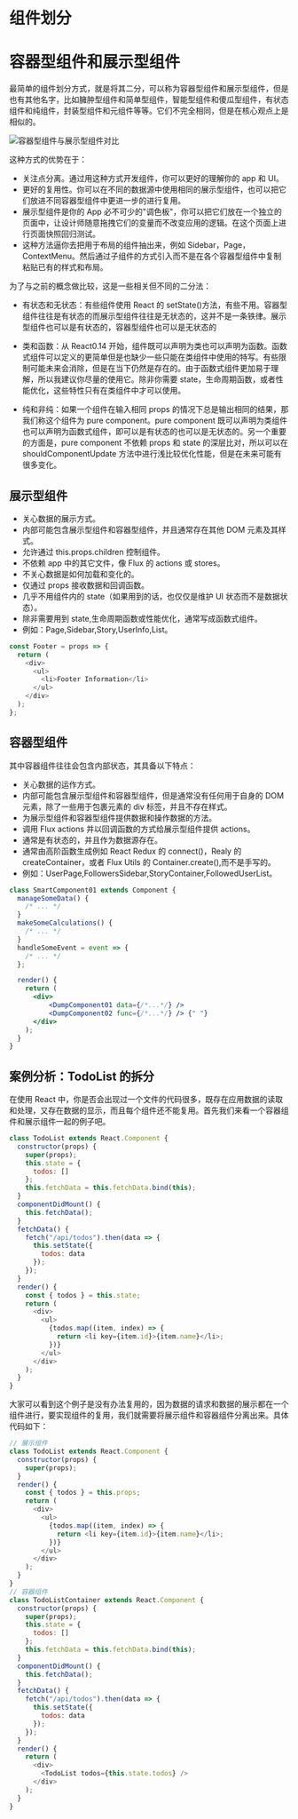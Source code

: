 # 组件划分

# 容器型组件和展示型组件

最简单的组件划分方式，就是将其二分，可以称为容器型组件和展示型组件，但是也有其他名字，比如臃肿型组件和简单型组件，智能型组件和傻瓜型组件，有状态组件和纯组件，封装型组件和元组件等等。它们不完全相同，但是在核心观点上是相似的。

![容器型组件与展示型组件对比](https://s2.ax1x.com/2019/10/05/uynQyV.png)

这种方式的优势在于：

- 关注点分离。通过用这种方式开发组件，你可以更好的理解你的 app 和 UI。
- 更好的复用性。你可以在不同的数据源中使用相同的展示型组件，也可以把它们放进不同容器型组件中更进一步的进行复用。
- 展示型组件是你的 App 必不可少的"调色板"，你可以把它们放在一个独立的页面中，让设计师随意拖拽它们的变量而不改变应用的逻辑。在这个页面上进行页面快照回归测试。
- 这种方法逼你去把用于布局的组件抽出来，例如 Sidebar，Page，ContextMenu。然后通过子组件的方式引入而不是在各个容器型组件中复制粘贴已有的样式和布局。

为了与之前的概念做比较，这是一些相关但不同的二分法：

- 有状态和无状态：有些组件使用 React 的 setState()方法，有些不用。容器型组件往往是有状态的而展示型组件往往是无状态的，这并不是一条铁律。展示型组件也可以是有状态的，容器型组件也可以是无状态的

- 类和函数：从 React0.14 开始，组件既可以声明为类也可以声明为函数。函数式组件可以定义的更简单但是也缺少一些只能在类组件中使用的特写。有些限制可能未来会消除，但是在当下仍然是存在的。由于函数式组件更加易于理解，所以我建议你尽量的使用它。除非你需要 state，生命周期函数，或者性能优化，这些特性只有在类组件中才可以使用。

- 纯和非纯：如果一个组件在输入相同 props 的情况下总是输出相同的结果，那我们称这个组件为 pure component。pure component 既可以声明为类组件也可以声明为函数式组件，即可以是有状态的也可以是无状态的。另一个重要的方面是，pure component 不依赖 props 和 state 的深层比对，所以可以在 shouldComponentUpdate 方法中进行浅比较优化性能，但是在未来可能有很多变化。

## 展示型组件

- 关心数据的展示方式。
- 内部可能包含展示型组件和容器型组件，并且通常存在其他 DOM 元素及其样式。
- 允许通过 this.props.children 控制组件。
- 不依赖 app 中的其它文件，像 Flux 的 actions 或 stores。
- 不关心数据是如何加载和变化的。
- 仅通过 props 接收数据和回调函数。
- 几乎不用组件内的 state（如果用到的话，也仅仅是维护 UI 状态而不是数据状态）。
- 除非需要用到 state,生命周期函数或性能优化，通常写成函数式组件。
- 例如：Page,Sidebar,Story,UserInfo,List。

```js
const Footer = props => {
  return (
    <div>
      <ul>
        <li>Footer Information</li>
      </ul>
    </div>
  );
};
```

## 容器型组件

其中容器组件往往会包含内部状态，其具备以下特点：

- 关心数据的运作方式。
- 内部可能包含展示型组件和容器型组件，但是通常没有任何用于自身的 DOM 元素，除了一些用于包裹元素的 div 标签，并且不存在样式。
- 为展示型组件和容器型组件提供数据和操作数据的方法。
- 调用 Flux actions 并以回调函数的方式给展示型组件提供 actions。
- 通常是有状态的，并且作为数据源存在。
- 通常由高阶函数生成例如 React Redux 的 connect()，Realy 的 createContainer，或者 Flux Utils 的 Container.create(),而不是手写的。
- 例如：UserPage,FollowersSidebar,StoryContainer,FollowedUserList。

```jsx
class SmartComponent01 extends Component {
  manageSomeData() {
    /* ... */
  }
  makeSomeCalculations() {
    /* ... */
  }
  handleSomeEvent = event => {
    /* ... */
  };

  render() {
    return (
      <div>
          <DumpComponent01 data={/*...*/} />
          <DumpComponent02 func={/*...*/} /> {" "}
      </div>
    );
  }
}
```

## 案例分析：TodoList 的拆分

在使用 React 中，你是否会出现过一个文件的代码很多，既存在应用数据的读取和处理，又存在数据的显示，而且每个组件还不能复用。首先我们来看一个容器组件和展示组件一起的例子吧。

```js
class TodoList extends React.Component {
  constructor(props) {
    super(props);
    this.state = {
      todos: []
    };
    this.fetchData = this.fetchData.bind(this);
  }
  componentDidMount() {
    this.fetchData();
  }
  fetchData() {
    fetch("/api/todos").then(data => {
      this.setState({
        todos: data
      });
    });
  }
  render() {
    const { todos } = this.state;
    return (
      <div>
        <ul>
          {todos.map((item, index) => {
            return <li key={item.id}>{item.name}</li>;
          })}
        </ul>
      </div>
    );
  }
}
```

大家可以看到这个例子是没有办法复用的，因为数据的请求和数据的展示都在一个组件进行，要实现组件的复用，我们就需要将展示组件和容器组件分离出来。具体代码如下：

```js
// 展示组件
class TodoList extends React.Component {
  constructor(props) {
    super(props);
  }
  render() {
    const { todos } = this.props;
    return (
      <div>
        <ul>
          {todos.map((item, index) => {
            return <li key={item.id}>{item.name}</li>;
          })}
        </ul>
      </div>
    );
  }
}
// 容器组件
class TodoListContainer extends React.Component {
  constructor(props) {
    super(props);
    this.state = {
      todos: []
    };
    this.fetchData = this.fetchData.bind(this);
  }
  componentDidMount() {
    this.fetchData();
  }
  fetchData() {
    fetch("/api/todos").then(data => {
      this.setState({
        todos: data
      });
    });
  }
  render() {
    return (
      <div>
        <TodoList todos={this.state.todos} />
      </div>
    );
  }
}
```
